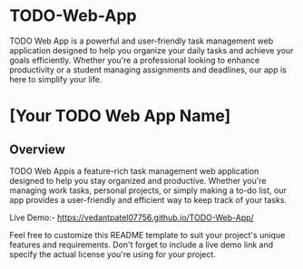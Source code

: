 # TODO-Web-App
TODO Web App  is a powerful and user-friendly task management web application designed to help you organize your daily tasks and achieve your goals efficiently. Whether you're a professional looking to enhance productivity or a student managing assignments and deadlines, our app is here to simplify your life.


# [Your TODO Web App Name]





## Overview

TODO Web Appis a feature-rich task management web application designed to help you stay organized and productive. Whether you're managing work tasks, personal projects, or simply making a to-do list, our app provides a user-friendly and efficient way to keep track of your tasks.

Live Demo:- https://vedantpatel07756.github.io/TODO-Web-App/

Feel free to customize this README template to suit your project's unique features and requirements. Don't forget to include a live demo link and specify the actual license you're using for your project.
